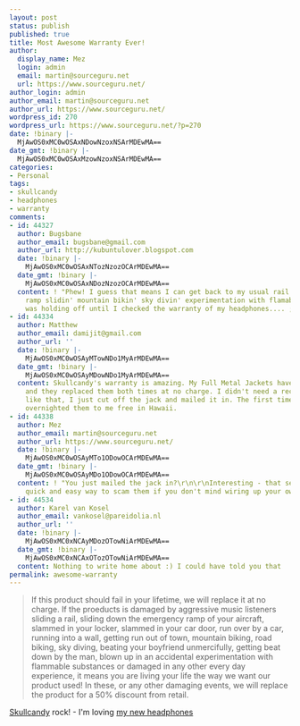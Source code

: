 ```yaml
---
layout: post
status: publish
published: true
title: Most Awesome Warranty Ever!
author:
  display_name: Mez
  login: admin
  email: martin@sourceguru.net
  url: https://www.sourceguru.net/
author_login: admin
author_email: martin@sourceguru.net
author_url: https://www.sourceguru.net/
wordpress_id: 270
wordpress_url: https://www.sourceguru.net/?p=270
date: !binary |-
  MjAwOS0xMC0wOSAxNDowNzoxNSArMDEwMA==
date_gmt: !binary |-
  MjAwOS0xMC0wOSAxMzowNzoxNSArMDEwMA==
categories:
- Personal
tags:
- skullcandy
- headphones
- warranty
comments:
- id: 44327
  author: Bugsbane
  author_email: bugsbane@gmail.com
  author_url: http://kubuntulover.blogspot.com
  date: !binary |-
    MjAwOS0xMC0wOSAxNTozNzozOCArMDEwMA==
  date_gmt: !binary |-
    MjAwOS0xMC0wOSAxNDozNzozOCArMDEwMA==
  content: ! "Phew! I guess that means I can get back to my usual rail sliding, emergency
    ramp slidin' mountain bikin' sky divin' experimentation with flamable substances!\r\n\r\nI
    was holding off until I checked the warranty of my headphones.... ;)"
- id: 44334
  author: Matthew
  author_email: damijit@gmail.com
  author_url: ''
  date: !binary |-
    MjAwOS0xMC0wOSAyMTowNDo1MyArMDEwMA==
  date_gmt: !binary |-
    MjAwOS0xMC0wOSAyMDowNDo1MyArMDEwMA==
  content: Skullcandy's warranty is amazing. My Full Metal Jackets have failed twice,
    and they replaced them both times at no charge. I didn't need a receipt or anything
    like that, I just cut off the jack and mailed it in. The first time they even
    overnighted them to me free in Hawaii.
- id: 44338
  author: Mez
  author_email: martin@sourceguru.net
  author_url: https://www.sourceguru.net/
  date: !binary |-
    MjAwOS0xMC0wOSAyMTo1ODowOCArMDEwMA==
  date_gmt: !binary |-
    MjAwOS0xMC0wOSAyMDo1ODowOCArMDEwMA==
  content: ! "You just mailed the jack in?\r\n\r\nInteresting - that seems like a
    quick and easy way to scam them if you don't mind wiring up your own jack!"
- id: 44534
  author: Karel van Kosel
  author_email: vankosel@pareidolia.nl
  author_url: ''
  date: !binary |-
    MjAwOS0xMC0xNCAyMDozOTowNiArMDEwMA==
  date_gmt: !binary |-
    MjAwOS0xMC0xNCAxOTozOTowNiArMDEwMA==
  content: Nothing to write home about :) I could have told you that
permalink: awesome-warranty
---
```

<blockquote>If this product should fail in your lifetime, we will replace it at no charge. If the proeducts is damaged by aggressive music listeners sliding a rail, sliding down the emergency ramp of your aircraft, slammed in your locker, slammed in your car door, run over by a car, running into a wall, getting run out of town, mountain biking, road biking, sky diving, beating your boyfriend unmercifully, getting beat down by the man, blown up in an accidental experimentation with flammable substances or damaged in any other every day experience, it means you are living your life the way we want our product used! In these, or any other damaging events, we will replace the product for a 50% discount from retail.</p></blockquote>
<p><a href="http://www.skullcandy.com/">Skullcandy</a> rock! - I'm loving <a href="http://www.mobilefun.co.uk/skullcandy-lowrider-headphones-black-p18404.htm">my new headphones</a></p>
